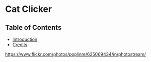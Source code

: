 # Cat Clicker

## Table of Contents

* [Introduction](#introduction)
* [Credits](#credits)

https://www.flickr.com/photos/poplinre/625069434/in/photostream/
